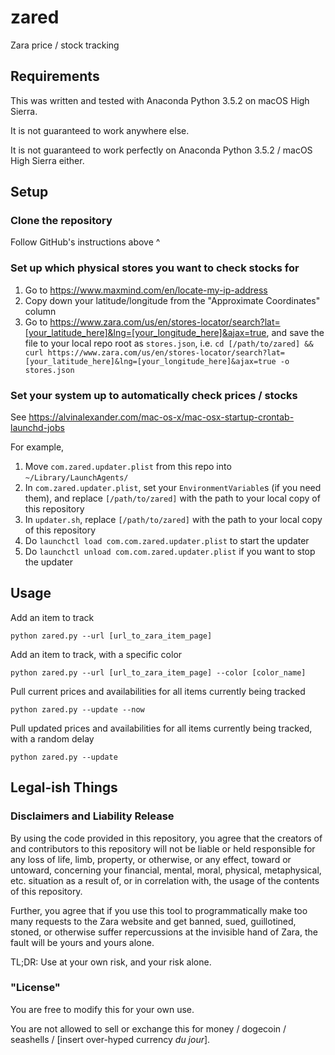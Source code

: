 # zared
Zara price / stock tracking

## Requirements
This was written and tested with Anaconda Python 3.5.2 on macOS High Sierra.

It is not guaranteed to work anywhere else.

It is not guaranteed to work perfectly on Anaconda Python 3.5.2 / macOS High Sierra either.

## Setup

### Clone the repository
Follow GitHub's instructions above ^

### Set up which physical stores you want to check stocks for
1. Go to https://www.maxmind.com/en/locate-my-ip-address
2. Copy down your latitude/longitude from the "Approximate Coordinates" column
3. Go to https://www.zara.com/us/en/stores-locator/search?lat=[your_latitude_here]&lng=[your_longitude_here]&ajax=true, and save the file to your local repo root as `stores.json`, i.e. `cd [/path/to/zared] && curl https://www.zara.com/us/en/stores-locator/search?lat=[your_latitude_here]&lng=[your_longitude_here]&ajax=true -o stores.json`

### Set your system up to automatically check prices / stocks
See https://alvinalexander.com/mac-os-x/mac-osx-startup-crontab-launchd-jobs

For example,

1. Move `com.zared.updater.plist` from this repo into `~/Library/LaunchAgents/`
2. In `com.zared.updater.plist`, set your `EnvironmentVariable`s (if you need them), and replace `[/path/to/zared]` with the path to your local copy of this repository
3. In `updater.sh`, replace `[/path/to/zared]` with the path to your local copy of this repository
4. Do `launchctl load com.com.zared.updater.plist` to start the updater
4. Do `launchctl unload com.com.zared.updater.plist` if you want to stop the updater

## Usage

Add an item to track

```
python zared.py --url [url_to_zara_item_page]
```

Add an item to track, with a specific color

```
python zared.py --url [url_to_zara_item_page] --color [color_name]
```

Pull current prices and availabilities for all items currently being tracked

```
python zared.py --update --now
```

Pull updated prices and availabilities for all items currently being tracked, with a random delay

```
python zared.py --update
```


## Legal-ish Things

### Disclaimers and Liability Release
By using the code provided in this repository, you agree that the creators of and contributors to this repository will not be liable or held responsible for any loss of life, limb, property, or otherwise, or any effect, toward or untoward, concerning your financial, mental, moral, physical, metaphysical, etc. situation as a result of, or in correlation with, the usage of the contents of this repository.

Further, you agree that if you use this tool to programmatically make too many requests to the Zara website and get banned, sued, guillotined, stoned, or otherwise suffer repercussions at the invisible hand of Zara, the fault will be yours and yours alone.

TL;DR: Use at your own risk, and your risk alone.

### "License"
You are free to modify this for your own use.

You are not allowed to sell or exchange this for money / dogecoin / seashells / [insert over-hyped currency *du jour*].
